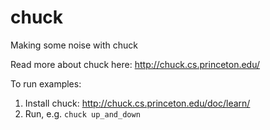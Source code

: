 # chuck
Making some noise with chuck

Read more about chuck here: http://chuck.cs.princeton.edu/

To run examples:
  1. Install chuck: http://chuck.cs.princeton.edu/doc/learn/
  2. Run, e.g. `chuck up_and_down`
